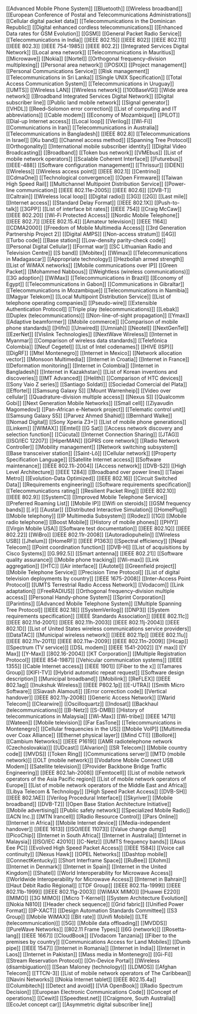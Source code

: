 [[Advanced Mobile Phone System]]
[[Bluetooth]]
[[Wireless broadband]]
[[European Conference of Postal and Telecommunications Administrations]]
[[Cellular digital packet data]]
[[Telecommunications in the Dominican Republic]]
[[Digital enhanced cordless telecommunications]]
[[Enhanced Data rates for GSM Evolution]]
[[GSM]]
[[General Packet Radio Service]]
[[Telecommunications in India]]
[[IEEE 802.15]]
[[IEEE 802]]
[[IEEE 802.11]]
[[IEEE 802.3]]
[[IEEE 754-1985]]
[[IEEE 802.2]]
[[Integrated Services Digital Network]]
[[Local area network]]
[[Telecommunications in Mauritius]]
[[Microwave]]
[[Nokia]]
[[Nortel]]
[[Orthogonal frequency-division multiplexing]]
[[Personal area network]]
[[POSIX]]
[[Project management]]
[[Personal Communications Service]]
[[Risk management]]
[[Telecommunications in Sri Lanka]]
[[Single UNIX Specification]]
[[Total Access Communication System]]
[[Telecommunications in Uruguay]]
[[UMTS]]
[[Wireless LAN]]
[[Wireless network]]
[[100BaseVG]]
[[Wide area network]]
[[Broadband Integrated Services Digital Network]]
[[Digital subscriber line]]
[[Public land mobile network]]
[[Signal generator]]
[[VHDL]]
[[Reed–Solomon error correction]]
[[List of computing and IT abbreviations]]
[[Cable modem]]
[[Economy of Mozambique]]
[[PILOT]]
[[Dial-up Internet access]]
[[Local loop]]
[[Verilog]]
[[Wi-Fi]]
[[Communications in Iran]]
[[Telecommunications in Australia]]
[[Telecommunications in Bangladesh]]
[[IEEE 802.8]]
[[Telecommunications in Israel]]
[[Ku band]]
[[Channel access method]]
[[Spanning Tree Protocol]]
[[Orthogonality]]
[[International mobile subscriber identity]]
[[Digital Video Broadcasting]]
[[Broadband]]
[[Token bus network]]
[[VMEbus]]
[[List of mobile network operators]]
[[Scalable Coherent Interface]]
[[Futurebus]]
[[IEEE-488]]
[[Software configuration management]]
[[Thrissur]]
[[IDEN]]
[[Wireless]]
[[Wireless access point]]
[[IEEE 802.1]]
[[Centrino]]
[[CdmaOne]]
[[Technological convergence]]
[[Open Firmware]]
[[Taiwan High Speed Rail]]
[[Multichannel Multipoint Distribution Service]]
[[Power-line communication]]
[[IEEE 802.11e-2005]]
[[IEEE 802.6]]
[[DVB-T]]
[[Caltrain]]
[[Wireless local loop]]
[[Digital radio]]
[[3G]]
[[2G]]
[[Last mile]]
[[Internet access]]
[[Standard Delay Format]]
[[IEEE 802.1X]]
[[Push-to-talk]]
[[3GPP]]
[[List of interface bit rates]]
[[IEEE 754]]
[[Craig McCaw]]
[[IEEE 802.20]]
[[Wi-Fi Protected Access]]
[[Nordic Mobile Telephone]]
[[IEEE 802.7]]
[[IEEE 802.15.4]]
[[Amateur television]]
[[IEEE 1164]]
[[CDMA2000]]
[[Freedom of Mobile Multimedia Access]]
[[3rd Generation Partnership Project 2]]
[[Digital AMPS]]
[[Non-access stratum]]
[[4G]]
[[Turbo code]]
[[Base station]]
[[Low-density parity-check code]]
[[Personal Digital Cellular]]
[[Format war]]
[[SC Lithuanian Radio and Television Centre]]
[[S band]]
[[Mobitex]]
[[Wimax]]
[[Telecommunications in Madagascar]]
[[Appropriate technology]]
[[Hezbollah armed strength]]
[[List of WiMAX networks]]
[[Mobile communications over IP]]
[[Green Packet]]
[[Mohammed Nabbous]]
[[Weightless (wireless communications)]]
[[3G adoption]]
[[WiMax]]
[[Telecommunications in Brazil]]
[[Economy of Egypt]]
[[Telecommunications in Gabon]]
[[Communications in Gibraltar]]
[[Telecommunications in Mozambique]]
[[Telecommunications in Namibia]]
[[Magyar Telekom]]
[[Local Multipoint Distribution Service]]
[[List of telephone operating companies]]
[[Pseudo-wire]]
[[Extensible Authentication Protocol]]
[[Triple play (telecommunications)]]
[[Lebak]]
[[Duplex (telecommunications)]]
[[Non-line-of-sight propagation]]
[[Ymax]]
[[Adaptive beamformer]]
[[Mobile commerce]]
[[Comparison of mobile phone standards]]
[[Hifn]]
[[Unwired]]
[[Umniah]]
[[Neotel]]
[[NextGenTel]]
[[EzerNet]]
[[Vislink Technologies]]
[[NextWave Wireless]]
[[Internet in Myanmar]]
[[Comparison of wireless data standards]]
[[Telefónica Colombia]]
[[Neuf Cegetel]]
[[List of Intel codenames]]
[[HIVE (ISP)]]
[[DigRF]]
[[Mtel Montenegro]]
[[Internet in Mexico]]
[[Network allocation vector]]
[[Monsoon Multimedia]]
[[Internet in Croatia]]
[[Internet in France]]
[[Deformation monitoring]]
[[Internet in Colombia]]
[[Internet in Bangladesh]]
[[Internet in Kazakhstan]]
[[List of Korean inventions and discoveries]]
[[IMT Advanced]]
[[Helith]]
[[Comparison of HTC devices]]
[[Sony Vaio Z series]]
[[Santiago Soldati]]
[[Sociedad Comercial del Plata]]
[[Effortel]]
[[Samsung Galaxy S]]
[[Mount Warrenheip]]
[[Video over cellular]]
[[Quadrature-division multiple access]]
[[Nexus S]]
[[Qualcomm Gobi]]
[[Next Generation Mobile Networks]]
[[Small cell]]
[[Ziyavudin Magomedov]]
[[Pan-African e-Network project]]
[[Telematic control unit]]
[[Samsung Galaxy S5]]
[[Parvez Ahmed Shahid]]
[[Bernhard Walke]]
[[Nomad Digital]]
[[Sony Xperia Z3+]]
[[List of mobile phone generations]]
[[Linkem]]
[[WIMAX]]
[[Emtel]]
[[G Sat]]
[[Access network discovery and selection function]]
[[Cúcuta]]
[[Internet Connection Sharing]]
[[JTAG]]
[[ISO/IEC 12207]]
[[HiperMAN]]
[[GPRS core network]]
[[Radio Network Controller]]
[[Mobility management]]
[[Network switching subsystem]]
[[Base transceiver station]]
[[Saint-Lô]]
[[Cellular network]]
[[Property Specification Language]]
[[Satellite Internet access]]
[[Software maintenance]]
[[IEEE 802.11i-2004]]
[[Access network]]
[[DVB-S2]]
[[High Level Architecture]]
[[IEEE 1284]]
[[Broadband over power lines]]
[[Taipei Metro]]
[[Evolution-Data Optimized]]
[[IEEE 802.16]]
[[Circuit Switched Data]]
[[Requirements engineering]]
[[Software requirements specification]]
[[Telecommunications rating]]
[[Resilient Packet Ring]]
[[IEEE 802.10]]
[[IEEE 802.9]]
[[SystemC]]
[[Improved Mobile Telephone Service]]
[[Preferred Roaming List]]
[[Mobile IP]]
[[Wifi on steroids]]
[[GSM frequency bands]]
[[.ir]]
[[Austar]]
[[Distributed Interactive Simulation]]
[[HomePlug]]
[[Mobile telephony]]
[[IP Multimedia Subsystem]]
[[Rodez]]
[[1G]]
[[Mobile radio telephone]]
[[Boost Mobile]]
[[History of mobile phones]]
[[PHY]]
[[Virgin Mobile USA]]
[[Software test documentation]]
[[IEEE 802.1Q]]
[[IEEE 802.22]]
[[WiBro]]
[[IEEE 802.11r-2008]]
[[Autoradiopuhelin]]
[[Wireless USB]]
[[Jhelum]]
[[HomeRF]]
[[IEEE P1363]]
[[Spectral efficiency]]
[[Nepal Telecom]]
[[Point coordination function]]
[[DVB-H]]
[[List of acquisitions by Cisco Systems]]
[[G.992.5]]
[[Smart antenna]]
[[IEEE 802.21]]
[[Software quality assurance]]
[[Mobile phone tracking]]
[[Wi-max]]
[[Link aggregation]]
[[HTC]]
[[Air interface]]
[[Autotel]]
[[Greenfield project]]
[[Mobile Telephone Service]]
[[Precision Time Protocol]]
[[List of digital television deployments by country]]
[[IEEE 1675-2008]]
[[Inter-Access Point Protocol]]
[[UMTS Terrestrial Radio Access Network]]
[[Vodacom]]
[[Link adaptation]]
[[FreeRADIUS]]
[[Orthogonal frequency-division multiple access]]
[[Personal Handy-phone System]]
[[Sprint Corporation]]
[[Parintins]]
[[Advanced Mobile Telephone System]]
[[Multiple Spanning Tree Protocol]]
[[IEEE 802.18]]
[[SystemVerilog]]
[[DNP3]]
[[System requirements specification]]
[[IEEE Standards Association]]
[[IEEE 802.11c]]
[[IEEE 802.11d-2001]]
[[IEEE 802.11h-2003]]
[[IEEE 802.11j-2004]]
[[IEEE 802.1D]]
[[List of United States wireless communications service providers]]
[[DataTAC]]
[[Municipal wireless network]]
[[IEEE 802.11p]]
[[IEEE 802.11u]]
[[IEEE 802.11v-2011]]
[[IEEE 802.11w-2009]]
[[IEEE 802.11n-2009]]
[[Hicap]]
[[Spectrum (TV service)]]
[[DSL modem]]
[[IEEE 1541-2002]]
[[Y max]]
[[Y Max]]
[[Y-Max]]
[[802.16-2004]]
[[KT Corporation]]
[[Multiple Registration Protocol]]
[[IEEE 854-1987]]
[[Vehicular communication systems]]
[[IEEE 1355]]
[[Cable Internet access]]
[[IEEE 1901]]
[[Fiber to the x]]
[[Tamares Group]]
[[KIFI-TV]]
[[Hybrid automatic repeat request]]
[[Software design description]]
[[Municipal broadband]]
[[Mobilink]]
[[ReFLEX]]
[[IEEE 802.1ag]]
[[Inukshuk Wireless]]
[[IEEE P802.1p]]
[[E-UTRA]]
[[Smith Micro Software]]
[[Siavash Alamouti]]
[[Error correction code]]
[[Vertical handover]]
[[IEEE 802.11y-2008]]
[[Generic Access Network]]
[[Warid Telecom]]
[[Clearwire]]
[[Oscilloquartz]]
[[Indosat]]
[[Backhaul (telecommunications)]]
[[B-Netz]]
[[S-DMB]]
[[History of telecommunications in Malaysia]]
[[Wi-Max]]
[[Wi-tribe]]
[[IEEE 1471]]
[[Wateen]]
[[Mobile television]]
[[Far EasTone]]
[[Telecommunications in Montenegro]]
[[Cellular frequencies in the US]]
[[Mobile VoIP]]
[[Multimedia over Coax Alliance]]
[[Ethernet physical layer]]
[[Mind CTI]]
[[Bolloré]]
[[Cambium Networks]]
[[IEEE P1619]]
[[AMR radiotelephone network (Czechoslovakia)]]
[[UDcast]]
[[Alvarion]]
[[SR Telecom]]
[[Mobile country code]]
[[MVDS]]
[[Token Ring]]
[[Communications server]]
[[MTD (mobile network)]]
[[OLT (mobile network)]]
[[Vodafone Mobile Connect USB Modem]]
[[Satellite television]]
[[Provider Backbone Bridge Traffic Engineering]]
[[IEEE 802.1ah-2008]]
[[Femtocell]]
[[List of mobile network operators of the Asia Pacific region]]
[[List of mobile network operators of Europe]]
[[List of mobile network operators of the Middle East and Africa]]
[[Libya Telecom & Technology]]
[[High Speed Packet Access]]
[[DVB-SH]]
[[IEEE 802.1AE]]
[[Verilog Procedural Interface]]
[[Skyriver]]
[[Mobile broadband]]
[[DVB-T2]]
[[Open Base Station Architecture Initiative]]
[[Mobile advertising]]
[[Public safety network]]
[[Specialized Mobile Radio]]
[[ACN Inc.]]
[[MTN Irancell]]
[[Radio Resource Control]]
[[Pars Online]]
[[Internet in Africa]]
[[Mobile Internet device]]
[[Media-independent handover]]
[[IEEE 1613]]
[[ISO/IEEE 11073]]
[[Value change dump]]
[[PicoChip]]
[[Internet in South Africa]]
[[Internet in Australia]]
[[Internet in Malaysia]]
[[ISO/IEC 42010]]
[[C-Netz]]
[[UMTS frequency bands]]
[[Asus Eee PC]]
[[Evolved High Speed Packet Access]]
[[IEEE 1584]]
[[Voice call continuity]]
[[Nexus Hawk]]
[[OPEL Networks]]
[[Dashtop mobile]]
[[ConnectKentucky]]
[[Short Interframe Space]]
[[RuBee]]
[[Xohm]]
[[Internet in Denmark]]
[[Internet in Spain]]
[[Internet in the United Kingdom]]
[[Shatel]]
[[World Interoperability for Microwave Access]]
[[Worldwide Interoperability for Microwave Access]]
[[Internet in Bahrain]]
[[Haut Débit Radio Régional]]
[[TDF Group]]
[[IEEE 802.11a-1999]]
[[IEEE 802.11b-1999]]
[[IEEE 802.11g-2003]]
[[WiMAX MIMO]]
[[Huawei E220]]
[[MIMO]]
[[3G MIMO]]
[[Micro T-Kernel]]
[[System Architecture Evolution]]
[[Nokia N810]]
[[Header check sequence]]
[[Grid fabric]]
[[Unified Power Format]]
[[IP-XACT]]
[[Design Automation Standards Committee]]
[[S3 Group]]
[[Mobile WiMAX]]
[[Bit rate]]
[[Unifi Mobile]]
[[LTE (telecommunication)]]
[[5G]]
[[Mobile data offloading]]
[[MVDDS]]
[[PureWave Networks]]
[[802.11 Frame Types]]
[[6G (network)]]
[[Rosetta-lang]]
[[IEEE 1667]]
[[CloudBook]]
[[Vodacom Tanzania]]
[[Fiber to the premises by country]]
[[Communications Access for Land Mobiles]]
[[Dumb pipe]]
[[IEEE 1547]]
[[Internet in Romania]]
[[Internet in India]]
[[Internet in Laos]]
[[Internet in Pakistan]]
[[Mass media in Montenegro]]
[[Gi-Fi]]
[[Stream Reservation Protocol]]
[[On-Device Portal]]
[[Wireless (disambiguation)]]
[[Sean Maloney (technology)]]
[[LDMOS]]
[[Afghan Telecom]]
[[TTCN-3]]
[[List of mobile network operators of The Caribbean]]
[[Navini Networks]]
[[Nokia Internet tablet]]
[[IEEE 802.15.4a]]
[[Columbitech]]
[[Detect and avoid]]
[[VIA OpenBook]]
[[Radio Spectrum Decision]]
[[European Electronic Communications Code]]
[[Concept of operations]]
[[Cewit]]
[[Speedtest.net]]
[[Craigmore, South Australia]]
[[EcoJet concept car]]
[[Asymmetric digital subscriber line]]
